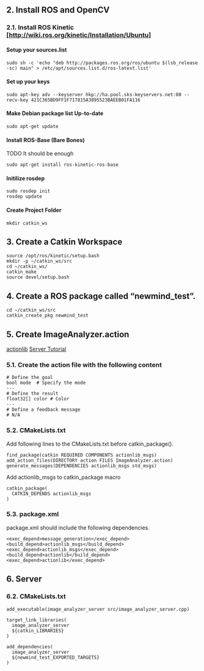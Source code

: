 ## 2. Install ROS and OpenCV

### 2.1. Install ROS Kinetic  [http://wiki.ros.org/kinetic/Installation/Ubuntu]

#### Setup your sources.list
```
sudo sh -c 'echo "deb http://packages.ros.org/ros/ubuntu $(lsb_release -sc) main" > /etc/apt/sources.list.d/ros-latest.list'
```

#### Set up your keys
```
sudo apt-key adv --keyserver hkp://ha.pool.sks-keyservers.net:80 --recv-key 421C365BD9FF1F717815A3895523BAEEB01FA116
```

#### Make Debian package list Up-to-date 
```
sudo apt-get update
```

#### Install ROS-Base (Bare Bones)
TODO
It should be enough
```
sudo apt-get install ros-kinetic-ros-base
```

#### Initilize rosdep

```
sudo rosdep init
rosdep update
```

#### Create Project Folder
```
mkdir catkin_ws
```

## 3. Create a Catkin Workspace
```
source /opt/ros/kinetic/setup.bash
mkdir -p ~/catkin_ws/src
cd ~/catkin_ws/
catkin_make
source devel/setup.bash
```

## 4. Create a ROS package called “newmind_test”.

```
cd ~/catkin_ws/src
catkin_create_pkg newmind_test
```


## 5. Create ImageAnalyzer.action
[actionlib](http://wiki.ros.org/actionlib)
[Server Tutorial](http://wiki.ros.org/actionlib_tutorials/Tutorials/SimpleActionServer%28ExecuteCallbackMethod%29)
### 5.1. Create the action file with the following content
```
# Define the goal
bool mode  # Specify the mode
---
# Define the result
float32[] color # Color
---
# Define a feedback message
# N/A
```

### 5.2. CMakeLists.txt
Add following lines to the CMakeLists.txt before catkin_package().
```
find_package(catkin REQUIRED COMPONENTS actionlib_msgs)
add_action_files(DIRECTORY action FILES ImageAnalyzer.action)
generate_messages(DEPENDENCIES actionlib_msgs std_msgs)
```
Add actionlib_msgs to catkin_package macro
```
catkin_package(
  CATKIN_DEPENDS actionlib_msgs
)
```

### 5.3. package.xml

package.xml should include the following dependencies.

```
<exec_depend>message_generation</exec_depend>
<build_depend>actionlib_msgs</build_depend>
<exec_depend>actionlib_msgs</exec_depend>
<build_depend>actionlib</build_depend>
<exec_depend>actionlib</exec_depend>
```

## 6. Server

### 6.2. CMakeLists.txt
```
add_executable(image_analyzer_server src/image_analyzer_server.cpp)
```

```
target_link_libraries(
  image_analyzer_server
  ${catkin_LIBRARIES}
)
```

```
add_dependencies(
  image_analyzer_server
  ${newmind_test_EXPORTED_TARGETS}
)
```
